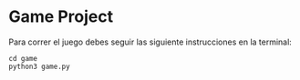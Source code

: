 # Game Project
Para correr el juego debes seguir las siguiente instrucciones en la terminal:
```
cd game
python3 game.py
```